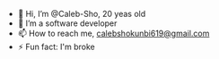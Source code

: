 - 👋 Hi, I’m @Caleb-Sho, 20 yeas old
- 👀 I’m a software developer 
- 📫 How to reach me, calebshokunbi619@gmail.com
- ⚡ Fun fact: I'm broke

<!---
Caleb-Sho/Caleb-Sho is a ✨ special ✨ repository because its `README.md` (this file) appears on your GitHub profile.
You can click the Preview link to take a look at your changes.
--->
